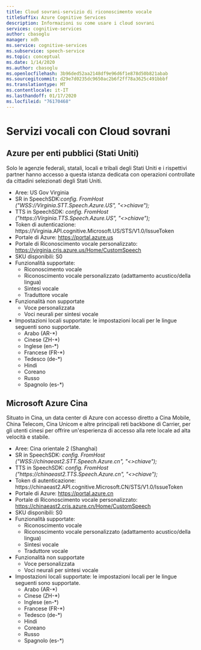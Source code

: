```yaml
---
title: Cloud sovrani-servizio di riconoscimento vocale
titleSuffix: Azure Cognitive Services
description: Informazioni su come usare i cloud sovrani
services: cognitive-services
author: cbasoglu
manager: xdh
ms.service: cognitive-services
ms.subservice: speech-service
ms.topic: conceptual
ms.date: 1/14/2020
ms.author: cbasoglu
ms.openlocfilehash: 3b96ded52aa2148df9e96d6f1e878d50b821abab
ms.sourcegitcommit: d29e7d0235dc9650ac2b6f2ff78a3625c491bbbf
ms.translationtype: MT
ms.contentlocale: it-IT
ms.lasthandoff: 01/17/2020
ms.locfileid: "76170468"
---
```

# <a name="speech-services-with-sovereign-clouds"></a>Servizi vocali con Cloud sovrani

## <a name="azure-government-united-states"></a>Azure per enti pubblici (Stati Uniti)

Solo le agenzie federali, statali, locali e tribali degli Stati Uniti e i rispettivi partner hanno accesso a questa istanza dedicata con operazioni controllate da cittadini selezionati degli Stati Uniti.
- Aree: US Gov Virginia
- SR in SpeechSDK:*config. FromHost ("WSS://Virginia.STT.Speech.Azure.US", "\<\>chiave");*
- TTS in SpeechSDK: *config. FromHost ("https[]()://Virginia.TTS.Speech.Azure.US", "\<\>chiave");*
- Token di autenticazione: https[]()://Virginia.API.cognitive.Microsoft.US/STS/V1.0/IssueToken
- Portale di Azure: https://portal.azure.us  
- Portale di Riconoscimento vocale personalizzato: https://virginia.cris.azure.us/Home/CustomSpeech
- SKU disponibili: S0
- Funzionalità supportate:
  - Riconoscimento vocale
  - Riconoscimento vocale personalizzato (adattamento acustico/della lingua)
  - Sintesi vocale
  - Traduttore vocale
- Funzionalità non supportate
  - Voce personalizzata
  - Voci neurali per sintesi vocale
- Impostazioni locali supportate: le impostazioni locali per le lingue seguenti sono supportate.
  - Arabo (AR-*)
  - Cinese (ZH-*)
  - Inglese (en-*)
  - Francese (FR-*)
  - Tedesco (de-*)
  - Hindi
  - Coreano
  - Russo
  - Spagnolo (es-*)

## <a name="microsoft-azure-china"></a>Microsoft Azure Cina

Situato in Cina, un data center di Azure con accesso diretto a Cina Mobile, China Telecom, Cina Unicom e altre principali reti backbone di Carrier, per gli utenti cinesi per offrire un'esperienza di accesso alla rete locale ad alta velocità e stabile.
- Aree: Cina orientale 2 (Shanghai)
- SR in SpeechSDK: *config. FromHost ("WSS://chinaeast2.STT.Speech.Azure.cn", "\<\>chiave");*
- TTS in SpeechSDK: *config. FromHost ("https[]()://chinaeast2.TTS.Speech.Azure.cn", "\<\>chiave");*
- Token di autenticazione: https[]()://chinaeast2.API.cognitive.Microsoft.CN/STS/V1.0/IssueToken
- Portale di Azure: https://portal.azure.cn
- Portale di Riconoscimento vocale personalizzato: https://chinaeast2.cris.azure.cn/Home/CustomSpeech
- SKU disponibili: S0
- Funzionalità supportate:
  - Riconoscimento vocale
  - Riconoscimento vocale personalizzato (adattamento acustico/della lingua)
  - Sintesi vocale
  - Traduttore vocale
- Funzionalità non supportate
  - Voce personalizzata
  - Voci neurali per sintesi vocale
- Impostazioni locali supportate: le impostazioni locali per le lingue seguenti sono supportate.
  - Arabo (AR-*)
  - Cinese (ZH-*)
  - Inglese (en-*)
  - Francese (FR-*)
  - Tedesco (de-*)
  - Hindi
  - Coreano
  - Russo
  - Spagnolo (es-*)

